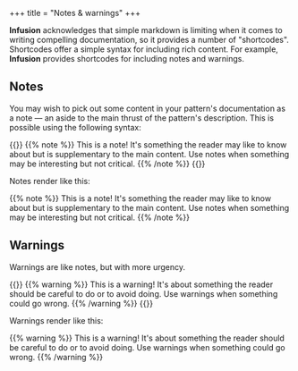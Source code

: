 +++
title = "Notes & warnings"
+++

**Infusion** acknowledges that simple markdown is limiting when it comes to writing compelling documentation, so it provides a number of "shortcodes". Shortcodes offer a simple syntax for including rich content. For example, **Infusion** provides shortcodes for including notes and warnings.

## Notes

You may wish to pick out some content in your pattern's documentation as a note — an aside to the main thrust of the pattern's description. This is possible using the following syntax:

{{<codeBlock>}}
&#x7b;{% note %}}
This is a note! It's something the reader may like to know about but is supplementary to the main content. Use notes when something may be interesting but not critical.
&#x7b;{% /note %}}
{{</codeBlock>}}

Notes render like this:

{{% note %}}
This is a note! It's something the reader may like to know about but is supplementary to the main content. Use notes when something may be interesting but not critical.
{{% /note %}}

## Warnings

Warnings are like notes, but with more urgency.

{{<codeBlock>}}
&#x7b;{% warning %}}
This is a warning! It's about something the reader should be careful to do or to avoid doing. Use warnings when something could go wrong.
&#x7b;{% /warning %}}
{{</codeBlock>}}

Warnings render like this:

{{% warning %}}
This is a warning! It's about something the reader should be careful to do or to avoid doing. Use warnings when something could go wrong.
{{% /warning %}}
